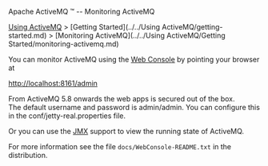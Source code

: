 Apache ActiveMQ ™ -- Monitoring ActiveMQ 

[Using ActiveMQ](../../using-activemq.md) > [Getting Started](../../Using ActiveMQ/getting-started.md) > [Monitoring ActiveMQ](../../Using ActiveMQ/Getting Started/monitoring-activemq.md)


You can monitor ActiveMQ using the [Web Console](../../Tools/web-console.md) by pointing your browser at

[http://localhost:8161/admin](http://localhost:8161/admin)

From ActiveMQ 5.8 onwards the web apps is secured out of the box.  
The default username and password is admin/admin. You can configure this in the conf/jetty-real.properties file.

Or you can use the [JMX](../../Features/jmx.md) support to view the running state of ActiveMQ.

For more information see the file `docs/WebConsole-README.txt` in the distribution.

